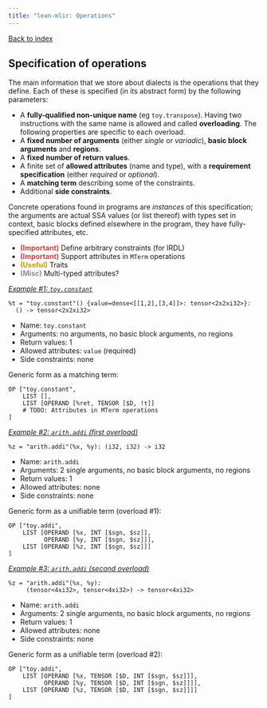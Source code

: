 ```yaml
---
title: "lean-mlir: Operations"
---
```


[Back to index](index.html)

## Specification of operations

The main information that we store about dialects is the operations that they define. Each of these is specified (in its abstract form) by the following parameters:

* A **fully-qualified non-unique name** (eg `toy.transpose`). Having two instructions with the same name is allowed and called **overloading**. The following properties are specific to each overload.
* A **fixed number of arguments** (either *single* or *variadic*), **basic block arguments** and **regions**.
* A **fixed number of return values**.
* A finite set of **allowed attributes** (name and type), with a **requirement specification** (either *required* or *optional*).
* A **matching term** describing some of the constraints.
* Additional **side constraints**.

Concrete operations found in programs are *instances* of this specification; the arguments are actual SSA values (or list thereof) with types set in context, basic blocks defined elsewhere in the program, they have fully-specified attributes, etc.

* <span style='color:#d04040'>**(Important)**</span> Define arbitrary constraints (for IRDL)
* <span style='color:#d04040'>**(Important)**</span> Support attributes in `MTerm` operations
* <span style='color:#ce9d09'>**(Useful)**</span> Traits
* <span style='color:#8f8f8f'>**(Misc)**</span> Multi-typed attributes?

<span style='text-decoration:underline'>*Example #1: `toy.constant`*</span>

```
%t = "toy.constant"() {value=dense<[[1,2],[3,4]]>: tensor<2x2xi32>}:
  () -> tensor<2x2xi32>
```

* Name: `toy.constant`
* Arguments: no arguments, no basic block arguments, no regions
* Return values: 1
* Allowed attributes: `value` (required)
* Side constraints: none

Generic form as a matching term:

```
OP ["toy.constant",
    LIST [],
    LIST [OPERAND [%ret, TENSOR [$D, !τ]]
    # TODO: Attributes in MTerm operations
]
```

<span style='text-decoration:underline'>*Example #2: `arith.addi` (first overload)*</span>

```
%z = "arith.addi"(%x, %y): (i32, i32) -> i32
```

* Name: `arith.addi`
* Arguments: 2 single arguments, no basic block arguments, no regions
* Return values: 1
* Allowed attributes: none
* Side constraints: none

Generic form as a unifiable term (overload #1):

```
OP ["toy.addi",
    LIST [OPERAND [%x, INT [$sgn, $sz]],
          OPERAND [%y, INT [$sgn, $sz]]],
    LIST [OPERAND [%z, INT [$sgn, $sz]]]
]
```

<span style='text-decoration:underline'>*Example #3: `arith.addi` (second overload)*</span>

```
%z = "arith.addi"(%x, %y):
     (tensor<4xi32>, tensor<4xi32>) -> tensor<4xi32>
```

* Name: `arith.addi`
* Arguments: 2 single arguments, no basic block arguments, no regions
* Return values: 1
* Allowed attributes: none
* Side constraints: none

Generic form as a unifiable term (overload #2):

```
OP ["toy.addi",
    LIST [OPERAND [%x, TENSOR [$D, INT [$sgn, $sz]]],
          OPERAND [%y, TENSOR [$D, INT [$sgn, $sz]]]],
    LIST [OPERAND [%z, TENSOR [$D, INT [$sgn, $sz]]]]
]
```

